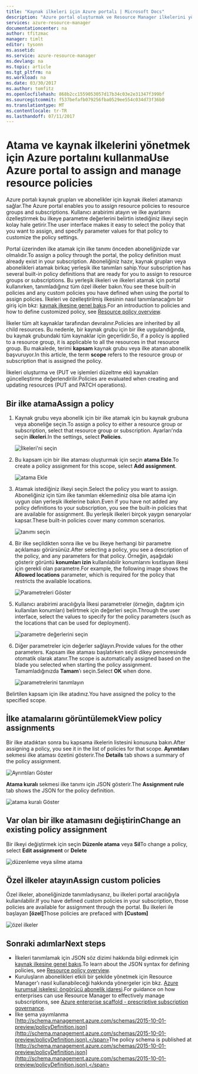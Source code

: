 ```yaml
---
title: "Kaynak ilkeleri için Azure portalı | Microsoft Docs"
description: "Azure portal oluşturmak ve Resource Manager ilkelerini yönetmek için nasıl kullanılacağını açıklar. Abonelik veya kaynak gruplarının ilkeleri uygulanabilir."
services: azure-resource-manager
documentationcenter: na
author: tfitzmac
manager: timlt
editor: tysonn
ms.assetid: 
ms.service: azure-resource-manager
ms.devlang: na
ms.topic: article
ms.tgt_pltfrm: na
ms.workload: na
ms.date: 03/30/2017
ms.author: tomfitz
ms.openlocfilehash: 868b2cc1559053057d17b34c03e2e31347f399bf
ms.sourcegitcommit: f537befafb079256fba0529ee554c034d73f36b0
ms.translationtype: MT
ms.contentlocale: tr-TR
ms.lasthandoff: 07/11/2017
---
```

# <a name="use-azure-portal-to-assign-and-manage-resource-policies"></a><span data-ttu-id="dae8e-104">Atama ve kaynak ilkelerini yönetmek için Azure portalını kullanma</span><span class="sxs-lookup"><span data-stu-id="dae8e-104">Use Azure portal to assign and manage resource policies</span></span>
<span data-ttu-id="dae8e-105">Azure portalı kaynak grupları ve abonelikler için kaynak ilkeleri atamanızı sağlar.</span><span class="sxs-lookup"><span data-stu-id="dae8e-105">The Azure portal enables you to assign resource policies to resource groups and subscriptions.</span></span> <span data-ttu-id="dae8e-106">Kullanıcı arabirimi atayın ve ilke ayarlarını özelleştirmek bu ilkeye parametre değerlerini belirtin istediğiniz ilkeyi seçin kolay hale getirir.</span><span class="sxs-lookup"><span data-stu-id="dae8e-106">The user interface makes it easy to select the policy that you want to assign, and specify parameter values for that policy to customize the policy settings.</span></span> 

<span data-ttu-id="dae8e-107">Portal üzerinden ilke atamak için ilke tanımı önceden aboneliğinizde var olmalıdır.</span><span class="sxs-lookup"><span data-stu-id="dae8e-107">To assign a policy through the portal, the policy definition must already exist in your subscription.</span></span> <span data-ttu-id="dae8e-108">Aboneliğiniz hazır, kaynak grupları veya abonelikleri atamak birkaç yerleşik ilke tanımları sahip.</span><span class="sxs-lookup"><span data-stu-id="dae8e-108">Your subscription has several built-in policy definitions that are ready for you to assign to resource groups or subscriptions.</span></span> <span data-ttu-id="dae8e-109">Bu yerleşik ilkeleri ve ilkeleri atamak için portal kullanırken, tanımladığınız tüm özel ilkeler bakın.</span><span class="sxs-lookup"><span data-stu-id="dae8e-109">You see these built-in policies and any custom policies you have defined when using the portal to assign policies.</span></span> <span data-ttu-id="dae8e-110">İlkeleri ve özelleştirilmiş ilkesinin nasıl tanımlanacağını bir giriş için bkz: [kaynak ilkesine genel bakış](resource-manager-policy.md).</span><span class="sxs-lookup"><span data-stu-id="dae8e-110">For an introduction to policies and how to define customized policy, see [Resource policy overview](resource-manager-policy.md).</span></span>

<span data-ttu-id="dae8e-111">İlkeler tüm alt kaynaklar tarafından devralınır.</span><span class="sxs-lookup"><span data-stu-id="dae8e-111">Policies are inherited by all child resources.</span></span> <span data-ttu-id="dae8e-112">Bu nedenle, bir kaynak grubu için bir ilke uygulandığında, bu kaynak grubundaki tüm kaynaklar için geçerlidir.</span><span class="sxs-lookup"><span data-stu-id="dae8e-112">So, if a policy is applied to a resource group, it is applicable to all the resources in that resource group.</span></span> <span data-ttu-id="dae8e-113">Bu makalede, terimi **kapsam** kaynak grubu veya ilke atanan abonelik başvuruyor.</span><span class="sxs-lookup"><span data-stu-id="dae8e-113">In this article, the term **scope** refers to the resource group or subscription that is assigned the policy.</span></span> 

<span data-ttu-id="dae8e-114">İlkeleri oluşturma ve (PUT ve işlemleri düzeltme eki) kaynakları güncelleştirme değerlendirilir.</span><span class="sxs-lookup"><span data-stu-id="dae8e-114">Policies are evaluated when creating and updating resources (PUT and PATCH operations).</span></span>

## <a name="assign-a-policy"></a><span data-ttu-id="dae8e-115">Bir ilke atama</span><span class="sxs-lookup"><span data-stu-id="dae8e-115">Assign a policy</span></span>

1. <span data-ttu-id="dae8e-116">Kaynak grubu veya abonelik için bir ilke atamak için bu kaynak grubuna veya aboneliğe seçin.</span><span class="sxs-lookup"><span data-stu-id="dae8e-116">To assign a policy to either a resource group or subscription, select that resource group or subscription.</span></span> <span data-ttu-id="dae8e-117">Ayarları'nda seçin **ilkeleri**.</span><span class="sxs-lookup"><span data-stu-id="dae8e-117">In the settings, select **Policies**.</span></span>

   ![İlkeleri'ni seçin](./media/resource-manager-policy-portal/select-policies.png)

2. <span data-ttu-id="dae8e-119">Bu kapsam için bir ilke ataması oluşturmak için seçin **atama Ekle**.</span><span class="sxs-lookup"><span data-stu-id="dae8e-119">To create a policy assignment for this scope, select **Add assignment**.</span></span>

   ![atama Ekle](./media/resource-manager-policy-portal/add-assignment.png)

3. <span data-ttu-id="dae8e-121">Atamak istediğiniz ilkeyi seçin.</span><span class="sxs-lookup"><span data-stu-id="dae8e-121">Select the policy you want to assign.</span></span> <span data-ttu-id="dae8e-122">Aboneliğiniz için tüm ilke tanımları eklemediniz olsa bile atama için uygun olan yerleşik ilkelerine bakın.</span><span class="sxs-lookup"><span data-stu-id="dae8e-122">Even if you have not added any policy definitions to your subscription, you see the built-in policies that are available for assignment.</span></span> <span data-ttu-id="dae8e-123">Bu yerleşik ilkeleri birçok yaygın senaryolar kapsar.</span><span class="sxs-lookup"><span data-stu-id="dae8e-123">These built-in policies cover many common scenarios.</span></span>

   ![tanımı seçin](./media/resource-manager-policy-portal/select-definition.png)

4. <span data-ttu-id="dae8e-125">Bir ilke seçildikten sonra ilke ve bu ilkeye herhangi bir parametre açıklaması görürsünüz.</span><span class="sxs-lookup"><span data-stu-id="dae8e-125">After selecting a policy, you see a description of the policy, and any parameters for that policy.</span></span> <span data-ttu-id="dae8e-126">Örneğin, aşağıdaki gösterir görüntü **konumları izin** kullanılabilir konumlarını kısıtlayan ilkesi için gerekli olan parametre.</span><span class="sxs-lookup"><span data-stu-id="dae8e-126">For example, the following image shows the **Allowed locations** parameter, which is required for the policy that restricts the available locations.</span></span>

   ![Parametreleri Göster](./media/resource-manager-policy-portal/show-parameters.png)

5. <span data-ttu-id="dae8e-128">Kullanıcı arabirimi aracılığıyla İlkesi parametreler (örneğin, dağıtım için kullanılan konumları) belirtmek için değerleri seçin.</span><span class="sxs-lookup"><span data-stu-id="dae8e-128">Through the user interface, select the values to specify for the policy parameters (such as the locations that can be used for deployment).</span></span>

   ![parametre değerlerini seçin](./media/resource-manager-policy-portal/select-parameters.png)

6. <span data-ttu-id="dae8e-130">Diğer parametreler için değerler sağlayın.</span><span class="sxs-lookup"><span data-stu-id="dae8e-130">Provide values for the other parameters.</span></span> <span data-ttu-id="dae8e-131">Kapsam ilke ataması başlatırken seçili dikey penceresinde otomatik olarak atanır.</span><span class="sxs-lookup"><span data-stu-id="dae8e-131">The scope is automatically assigned based on the blade you selected when starting the policy assignment.</span></span> <span data-ttu-id="dae8e-132">Tamamladığınızda **Tamam**’ı seçin.</span><span class="sxs-lookup"><span data-stu-id="dae8e-132">Select **OK** when done.</span></span>

   ![parametrelerini tanımlayın](./media/resource-manager-policy-portal/define-parameters.png)

  <span data-ttu-id="dae8e-134">Belirtilen kapsam için ilke atadınız.</span><span class="sxs-lookup"><span data-stu-id="dae8e-134">You have assigned the policy to the specified scope.</span></span>

## <a name="view-policy-assignments"></a><span data-ttu-id="dae8e-135">İlke atamalarını görüntülemek</span><span class="sxs-lookup"><span data-stu-id="dae8e-135">View policy assignments</span></span>

<span data-ttu-id="dae8e-136">Bir ilke atadıktan sonra bu kapsama ilkelerin listesini konusuna bakın.</span><span class="sxs-lookup"><span data-stu-id="dae8e-136">After assigning a policy, you see it in the list of policies for that scope.</span></span> <span data-ttu-id="dae8e-137">**Ayrıntıları** sekmesi ilke ataması özetini gösterir.</span><span class="sxs-lookup"><span data-stu-id="dae8e-137">The **Details** tab shows a summary of the policy assignment.</span></span>

![Ayrıntıları Göster](./media/resource-manager-policy-portal/show-details.png)

<span data-ttu-id="dae8e-139">**Atama kuralı** sekmesi ilke tanımı için JSON gösterir.</span><span class="sxs-lookup"><span data-stu-id="dae8e-139">The **Assignment rule** tab shows the JSON for the policy definition.</span></span>

![atama kuralı Göster](./media/resource-manager-policy-portal/show-assignment-rule.png)

## <a name="change-an-existing-policy-assignment"></a><span data-ttu-id="dae8e-141">Var olan bir ilke atamasını değiştirin</span><span class="sxs-lookup"><span data-stu-id="dae8e-141">Change an existing policy assignment</span></span>

<span data-ttu-id="dae8e-142">Bir ilkeyi değiştirmek için seçin **Düzenle atama** veya **Sil**</span><span class="sxs-lookup"><span data-stu-id="dae8e-142">To change a policy, select **Edit assignment** or **Delete**</span></span>

![düzenleme veya silme atama](./media/resource-manager-policy-portal/edit-delete-policy.png)

## <a name="assign-custom-policies"></a><span data-ttu-id="dae8e-144">Özel ilkeler atayın</span><span class="sxs-lookup"><span data-stu-id="dae8e-144">Assign custom policies</span></span>

<span data-ttu-id="dae8e-145">Özel ilkeler, aboneliğinizde tanımladıysanız, bu ilkeleri portal aracılığıyla kullanılabilir.</span><span class="sxs-lookup"><span data-stu-id="dae8e-145">If you have defined custom policies in your subscription, those policies are available for assignment through the portal.</span></span> <span data-ttu-id="dae8e-146">Bu ilkeleri ile başlayan **[özel]**</span><span class="sxs-lookup"><span data-stu-id="dae8e-146">Those policies are prefaced with **[Custom]**</span></span>

![özel ilkeler](./media/resource-manager-policy-portal/show-custom-policy.png)

## <a name="next-steps"></a><span data-ttu-id="dae8e-148">Sonraki adımlar</span><span class="sxs-lookup"><span data-stu-id="dae8e-148">Next steps</span></span>
* <span data-ttu-id="dae8e-149">İlkeleri tanımlamak için JSON söz dizimi hakkında bilgi edinmek için [kaynak ilkesine genel bakış](resource-manager-policy.md).</span><span class="sxs-lookup"><span data-stu-id="dae8e-149">To learn about the JSON syntax for defining policies, see [Resource policy overview](resource-manager-policy.md).</span></span>
* <span data-ttu-id="dae8e-150">Kuruluşların abonelikleri etkili bir şekilde yönetmek için Resource Manager'ı nasıl kullanabileceği hakkında yönergeler için bkz. [Azure kurumsal iskelesi: öngörücü abonelik idaresi](resource-manager-subscription-governance.md).</span><span class="sxs-lookup"><span data-stu-id="dae8e-150">For guidance on how enterprises can use Resource Manager to effectively manage subscriptions, see [Azure enterprise scaffold - prescriptive subscription governance](resource-manager-subscription-governance.md).</span></span>
* <span data-ttu-id="dae8e-151">İlke şema yayımlanma [http://schema.management.azure.com/schemas/2015-10-01-preview/policyDefinition.json](http://schema.management.azure.com/schemas/2015-10-01-preview/policyDefinition.json).</span><span class="sxs-lookup"><span data-stu-id="dae8e-151">The policy schema is published at [http://schema.management.azure.com/schemas/2015-10-01-preview/policyDefinition.json](http://schema.management.azure.com/schemas/2015-10-01-preview/policyDefinition.json).</span></span> 

